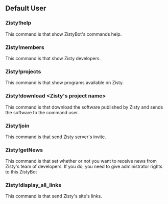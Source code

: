 ## Default User
### Zisty!help
This command is that show ZistyBot's commands help.
### Zisty!members
This command is that show Zisty developers.
### Zisty!projects
This command is that show programs available on Zisty.
### Zisty!download <Zisty's project name>
This command is thst download the software published by Zisty and sends the software to the command user.
### Zisty!join
This command is that send Zisty server's invite.
### Zisty!getNews <true or false>
This command is that set whether or not you want to receive news from Zisty's team of developers.
If you do, you need to give administrator rights to this ZistyBot
### Zisty!display_all_links
This command is that send Zisty's site's links.